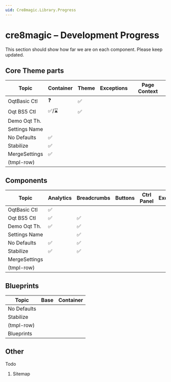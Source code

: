 ```yaml
---
uid: Cre8magic.Library.Progress
---
```


# cre8magic – Development Progress

This section should show how far we are on each component.
Please keep updated.

## Core Theme parts

| Topic        | Container | Theme       | Exceptions | Page Context |
|--------------|-----------|-------------|------------|--------------|
| OqtBasic Ctl | ❓        | ✅          |            |              |
| Oqt BS5 Ctl  | ✅/⌛     | ✅          |            |              |
| Demo Oqt Th. |           |             |            |              |
| Settings Name|           |             |            |              |
| No Defaults  | ✅        |             |            |              |
| Stabilize    | ✅        |             |            |              |
| MergeSettings| ✅        |             |            |              |
| (tmpl-row)   |           |             |            |              |


## Components

| Topic        | Analytics | Breadcrumbs | Buttons | Ctrl Panel | Exceptions | Languages | Links | Logos | Menus | Page Context | Pages | To-Top |
|--------------|-----------|-------------|---------|------------|------------|-----------|-------|-------|-------|--------------|-------|-------|
| OqtBasic Ctl | ✅        |             |         |            |            |           |       |       |       | ✅           |       | ✅    |
| Oqt BS5 Ctl  | ✅        | ✅          |         |            |            |           |       |       |       | ✅           |       | ✅    |
| Demo Oqt Th. | ✅        | ✅          |         |            |            | ✅        |       |       |       | ✅          |       | ✅    |
| Settings Name|           | ✅          |         |            |            |           |       |       | ✅    |              |       |       |
| No Defaults  | ✅        | ✅          |         |            |            | ✅        |       |       | ✅   | ✅           |       |       |
| Stabilize    | ✅        | ✅          |         |            |            | ✅        |       |       | ✅   | ✅           |       |       |
| MergeSettings|           |             |         |            |            |           |       |       |       |              |       |       |
| (tmpl-row)   |           |             |         |            |            |           |       |       |       |              |       |       |


## Blueprints

| Topic        | Base      | Container |
|--------------|-----------|-----------|
| No Defaults  |           |           |
| Stabilize    |           |           |
| (tmpl-row)   |           |           |
| Blueprints   |           |           |


## Other

Todo

1. Sitemap
